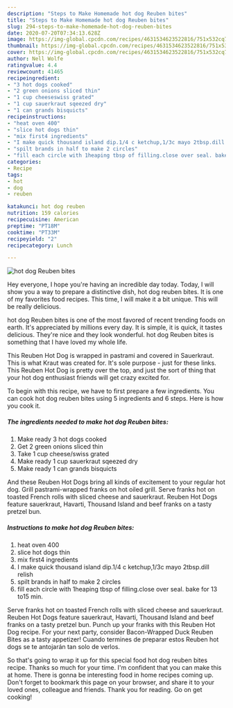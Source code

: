 ```yaml
---
description: "Steps to Make Homemade hot dog Reuben bites"
title: "Steps to Make Homemade hot dog Reuben bites"
slug: 294-steps-to-make-homemade-hot-dog-reuben-bites
date: 2020-07-20T07:34:13.628Z
image: https://img-global.cpcdn.com/recipes/4631534623522816/751x532cq70/hot-dog-reuben-bites-recipe-main-photo.jpg
thumbnail: https://img-global.cpcdn.com/recipes/4631534623522816/751x532cq70/hot-dog-reuben-bites-recipe-main-photo.jpg
cover: https://img-global.cpcdn.com/recipes/4631534623522816/751x532cq70/hot-dog-reuben-bites-recipe-main-photo.jpg
author: Nell Wolfe
ratingvalue: 4.4
reviewcount: 41465
recipeingredient:
- "3 hot dogs cooked"
- "2 green onions sliced thin"
- "1 cup cheeseswiss grated"
- "1 cup sauerkraut sqeezed dry"
- "1 can grands bisquicts"
recipeinstructions:
- "heat oven 400"
- "slice hot dogs thin"
- "mix first4 ingredients"
- "I make quick thousand island dip.1/4 c ketchup,1/3c mayo 2tbsp.dill relish"
- "spilt brands in half to make 2 circles"
- "fill each circle with 1heaping tbsp of filling.close over seal. bake for 13 to15 min."
categories:
- Recipe
tags:
- hot
- dog
- reuben

katakunci: hot dog reuben 
nutrition: 159 calories
recipecuisine: American
preptime: "PT18M"
cooktime: "PT33M"
recipeyield: "2"
recipecategory: Lunch

---
```



![hot dog Reuben bites](https://img-global.cpcdn.com/recipes/4631534623522816/751x532cq70/hot-dog-reuben-bites-recipe-main-photo.jpg)

Hey everyone, I hope you're having an incredible day today. Today, I will show you a way to prepare a distinctive dish, hot dog reuben bites. It is one of my favorites food recipes. This time, I will make it a bit unique. This will be really delicious.

hot dog Reuben bites is one of the most favored of recent trending foods on earth. It's appreciated by millions every day. It is simple, it is quick, it tastes delicious. They're nice and they look wonderful. hot dog Reuben bites is something that I have loved my whole life.

This Reuben Hot Dog is wrapped in pastrami and covered in Sauerkraut. This is what Kraut was created for. It&#39;s sole purpose - just for these links. This Reuben Hot Dog is pretty over the top, and just the sort of thing that your hot dog enthusiast friends will get crazy excited for.


To begin with this recipe, we have to first prepare a few ingredients. You can cook hot dog reuben bites using 5 ingredients and 6 steps. Here is how you cook it.

<!--inarticleads1-->

##### The ingredients needed to make hot dog Reuben bites:

1. Make ready 3 hot dogs cooked
1. Get 2 green onions sliced thin
1. Take 1 cup cheese/swiss grated
1. Make ready 1 cup sauerkraut sqeezed dry
1. Make ready 1 can grands bisquicts


And these Reuben Hot Dogs bring all kinds of excitement to your regular hot dog. Grill pastrami-wrapped franks on hot oiled grill. Serve franks hot on toasted French rolls with sliced cheese and sauerkraut. Reuben Hot Dogs feature sauerkraut, Havarti, Thousand Island and beef franks on a tasty pretzel bun. 

<!--inarticleads2-->

##### Instructions to make hot dog Reuben bites:

1. heat oven 400
1. slice hot dogs thin
1. mix first4 ingredients
1. I make quick thousand island dip.1/4 c ketchup,1/3c mayo 2tbsp.dill relish
1. spilt brands in half to make 2 circles
1. fill each circle with 1heaping tbsp of filling.close over seal. bake for 13 to15 min.


Serve franks hot on toasted French rolls with sliced cheese and sauerkraut. Reuben Hot Dogs feature sauerkraut, Havarti, Thousand Island and beef franks on a tasty pretzel bun. Punch up your franks with this Reuben Hot Dog recipe. For your next party, consider Bacon-Wrapped Duck Reuben Bites as a tasty appetizer! Cuando termines de preparar estos Reuben hot dogs se te antojarán tan solo de verlos. 

So that's going to wrap it up for this special food hot dog reuben bites recipe. Thanks so much for your time. I'm confident that you can make this at home. There is gonna be interesting food in home recipes coming up. Don't forget to bookmark this page on your browser, and share it to your loved ones, colleague and friends. Thank you for reading. Go on get cooking!
